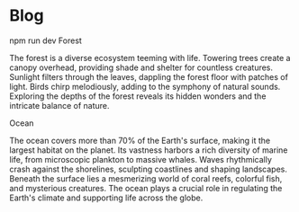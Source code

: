 # Blog

npm run dev
Forest

The forest is a diverse ecosystem teeming with life. Towering trees create a canopy overhead, providing shade and shelter for countless creatures. Sunlight filters through the leaves, dappling the forest floor with patches of light. Birds chirp melodiously, adding to the symphony of natural sounds. Exploring the depths of the forest reveals its hidden wonders and the intricate balance of nature.

Ocean

The ocean covers more than 70% of the Earth's surface, making it the largest habitat on the planet. Its vastness harbors a rich diversity of marine life, from microscopic plankton to massive whales. Waves rhythmically crash against the shorelines, sculpting coastlines and shaping landscapes. Beneath the surface lies a mesmerizing world of coral reefs, colorful fish, and mysterious creatures. The ocean plays a crucial role in regulating the Earth's climate and supporting life across the globe.
